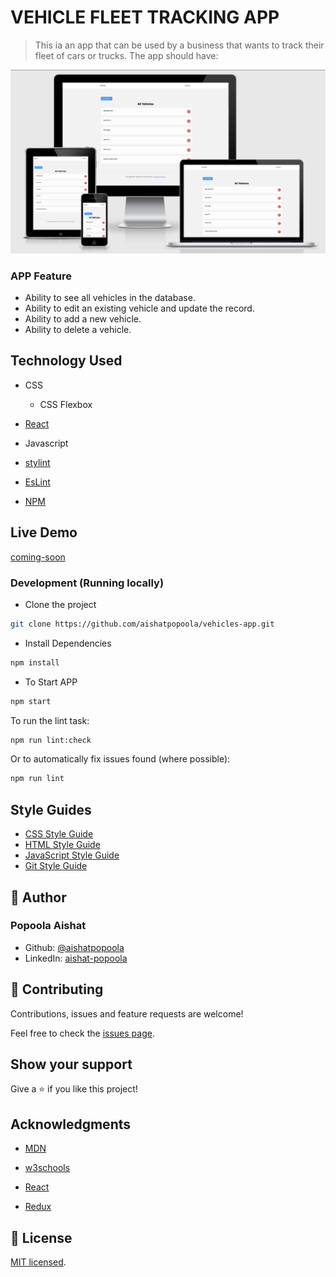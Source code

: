 # VEHICLE FLEET TRACKING APP

> This ia an app that can be used by a business that wants to track their fleet of cars or trucks. The app should have:

![screenshot](./app_screenshot.png)

### APP Feature

- Ability to see all vehicles in the database.
- Ability to edit an existing vehicle and update the record.
- Ability to add a new vehicle.
- Ability to delete a vehicle.

## Technology Used

- CSS

  - CSS Flexbox

- [React](https://reactjs.org/)

- Javascript

- [stylint](https://stylelint.io/)

- [EsLint](https://eslint.com/)

- [NPM](https://www.npmjs.com/)

## Live Demo

[coming-soon]()

### Development (Running locally)

- Clone the project

```bash
git clone https://github.com/aishatpopoola/vehicles-app.git

```

- Install Dependencies

```bash
npm install
```

- To Start APP
```bash
npm start
```

To run the lint task:

```bash
npm run lint:check
```

Or to automatically fix issues found (where possible):

```bash
npm run lint
```

## Style Guides

- [CSS Style Guide](http://udacity.github.io/frontend-nanodegree-styleguide/css.html)
- [HTML Style Guide](http://udacity.github.io/frontend-nanodegree-styleguide/index.html)
- [JavaScript Style Guide](http://udacity.github.io/frontend-nanodegree-styleguide/javascript.html)
- [Git Style Guide](https://udacity.github.io/git-styleguide/)

## 👤 Author

### Popoola Aishat

- Github: [@aishatpopoola](https://github.com/aishatpopoola/)
- LinkedIn: [aishat-popoola](www.linkedin.com/in/aishat-popoola)

## 🤝 Contributing

Contributions, issues and feature requests are welcome!

Feel free to check the [issues page](../../issues).

## Show your support

Give a ⭐️ if you like this project!

## Acknowledgments

- [MDN](https://developer.mozilla.org/)

- [w3schools](https://www.w3schools.com/)

- [React](https://reactjs.org/)

- [Redux](https://redux.js.org/)

## 📝 License

[MIT licensed](./LICENSE).
